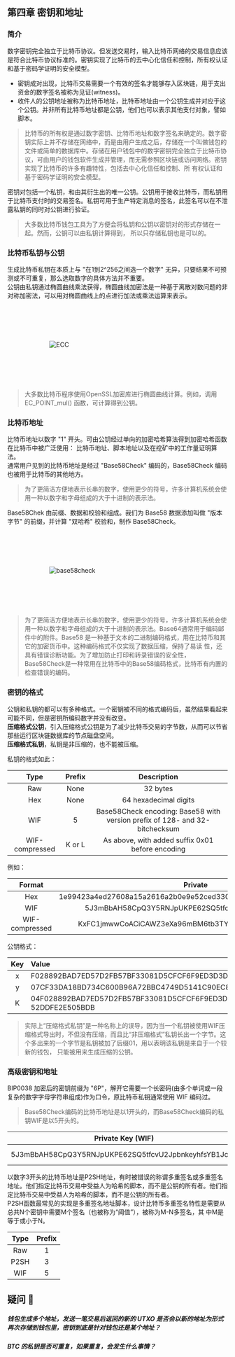 ## 第四章 密钥和地址

### 简介
数字密钥完全独立于比特币协议。但发送交易时，输入比特币网络的交易信息应该是符合比特币协议标准的。密钥实现了比特币的去中心化信任和控制，所有权认证和基于密码学证明的安全模型。
+ 密钥成对出现，比特币交易需要一个有效的签名才能够存入区块链，用于支出资金的数字签名被称为见证(witness)。
+ 收件人的公钥地址被称为比特币地址，比特币地址由一个公钥生成并对应于这个公钥。并非所有比特币地址都是公钥，他们也可以表示其他支付对象，譬如脚本。

> 比特币的所有权是通过数字密钥、比特币地址和数字签名来确定的。数字密钥实际上并不存储在网络中，而是由用户生成之后，存储在一个叫做钱包的文件或简单的数据库中。存储在用户钱包中的数字密钥完全独立于比特币协议，可由用户的钱包软件生成并管理，而无需参照区块链或访问网络。密钥实现了比特币的许多有趣特性，包括去中心化信任和控制、所 有权认证和基于密码学证明的安全模型。

密钥对包括一个私钥，和由其衍生出的唯一公钥。公钥用于接收比特币，而私钥用于比特币支付时的交易签名。私钥可用于生产特定消息的签名，此签名可以在不泄露私钥的同时对公钥进行验证。
> 大多数比特币钱包工具为了方便会将私钥和公钥以密钥对的形式存储在一起。然而，公钥可以由私钥计算得到， 所以只存储私钥也是可以的。

### 比特币私钥与公钥
生成比特币私钥在本质上与 "在1到2^256之间选一个数字" 无异，只要结果不可预测或不可重复，那么选取数字的具体方法并不重要。  
公钥由私钥通过椭圆曲线乘法获得，椭圆曲线加密法是一种基于离散对数问题的非对称加密法，可以用对椭圆曲线上的点进行加法或乘法运算来表示。

![ECC](/assets/ecc.png)
> 大多数比特币程序使用OpenSSL加密库进行椭圆曲线计算。例如，调用EC_POINT_mul() 函数，可计算得到公钥。

### 比特币地址
比特币地址以数字 "1" 开头。可由公钥经过单向的加密哈希算法得到加密哈希函数在比特币中被广泛使用： 比特币地址、脚本地址以及在挖矿中的工作量证明算法。  
通常用户见到的比特币地址是经过 "Base58Check" 编码的，Base58Check 编码也被用于比特币的其他地方。  

> 为了更简洁方便地表示长串的数字，使用更少的符号，许多计算机系统会使用一种以数字和字母组成的大于十进制的表示法。

Base58Chek 由前缀、数据和校验和组成。我们为 Base58 数据添加叫做 "版本字节" 的前缀，并计算 "双哈希" 校验和，制作 Base58Check。

![base58check](/assets/base58check.png)

>为了更简洁方便地表示长串的数字，使用更少的符号，许多计算机系统会使用一种以数字和字母组成的大于十进制的表示法。Base64通常用于编码邮件中的附件。Base58 是一种基于文本的二进制编码格式，用在比特币和其它的加密货币中。这种编码格式不仅实现了数据压缩，保持了易读 性，还具有错误诊断功能。为了增加防止打印和转录错误的安全性，Base58Check是一种常用在比特币中的Base58编码格式，比特币有内置的检查错误的编码。

### 密钥的格式
公钥和私钥的都可以有多种格式。一个密钥被不同的格式编码后，虽然结果看起来可能不同，但是密钥所编码数字并没有改变。  
**压缩格式公钥**，引入压缩格式公钥是为了减少比特币交易的字节数，从而可以节省那些运行区块链数据库的节点磁盘空间。  
**压缩格式私钥**，私钥是非压缩的，也不能被压缩。  

私钥的格式如此：

| Type           | Prefix | Description                                                                 |
|:--------------:|:------:|:---------------------------------------------------------------------------:|
| Raw            | None   | 32 bytes                                                                    |
| Hex            | None   | 64 hexadecimal digits                                                       |
| WIF            | 5      | Base58Check encoding: Base58 with version prefix of 128- and 32-bitchecksum |
| WIF-compressed | K or L | As above, with added suffix 0x01 before encoding                            |

例如：

| Format         | Private                                                          |
|:--------------:|:----------------------------------------------------------------:|
| Hex            | 1e99423a4ed27608a15a2616a2b0e9e52ced330ac530edcc32c8ffc6a526aedd |
| WIF            | 5J3mBbAH58CpQ3Y5RNJpUKPE62SQ5tfcvU2JpbnkeyhfsYB1Jcn              |
| WIF-compressed | KxFC1jmwwCoACiCAWZ3eXa96mBM6tb3TYzGmf6YwgdGWZgawvrtJ             |

公钥格式：

| Key | Value                                                                                                                               |
|:---:|:------------------------------------------------------------------------------------------------------------------------------------|
| x   | F028892BAD7ED57D2FB57BF33081D5CFCF6F9ED3D3D7F159C2E2FFF579DC341A                                                                    |
| y   | 07CF33DA18BD734C600B96A72BBC4749D5141C90EC8AC328AE52DDFE2E505BDB                                                                    |
| K   | 04F028892BAD7ED57D2FB57BF33081D5CFCF6F9ED3D3D7F159C2E2FFF579DC341A07CF33DA18BD734C600B96A72BBC4749D5141C90EC8AC328AE 52DDFE2E505BDB |

> 实际上“压缩格式私钥”是一种名称上的误导，因为当一个私钥被使用WIF压缩格式导出时，不但没有压缩，而且比“非压缩格式”私钥长出一个字节。这个多出来的一个字节是私钥被加了后缀01，用以表明该私钥是来自于一个较新的钱包， 只能被用来生成压缩的公钥。

### 高级密钥和地址
BIP0038 加密后的密钥前缀为 "6P"，解开它需要一个长密码(由多个单词或一段复杂的数字字母字符串组成)作为口令，原比特币私钥通常使用 WIF 编码过。

> Base58Check编码的比特币地址是以1开头的，而Base58Check编码的私钥WIF是以5开头的。

| Private Key (WIF)                                    | Passphrase        |
|:----------------------------------------------------:|:-----------------:|
| 5J3mBbAH58CpQ3Y5RNJpUKPE62SQ5tfcvU2JpbnkeyhfsYB1JcnA | A String You Want |

以数字3开头的比特币地址是P2SH地址，有时被错误的称谓多重签名或多重签名地址。他们指定比特币交易中受益人为哈希的脚本，而不是公钥的所有者。他们指定比特币交易中受益人为哈希的脚本，而不是公钥的所有者。  
P2SH函数最常见的实现是多重签名地址脚本，设计比特币多重签名特性是需要从总共N个密钥中需要M个签名（也被称为“阈值”），被称为M-N多签名，其 中M是等于或小于N。

| Type | Prefix |
|:----:|:------:|
| Raw  | 1      |
| P2SH | 3      |
| WIF  | 5      |

## 疑问 🤔️

##### 钱包生成多个地址，发送一笔交易后返回的新的 UTXO 是否会以新的地址为形式再次存储到钱包里，密钥到底是针对钱包还是某个地址？

##### BTC 的私钥是否可重复，如果重复，会发生什么事情？

<style>img{ padding: 5rem 10vw }</style>
